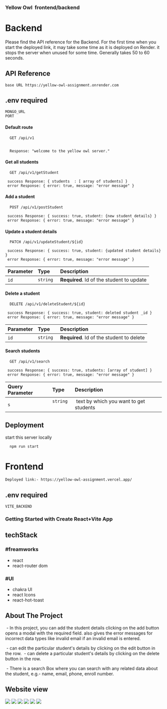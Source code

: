 
### Yellow Owl  frontend/backend

# Backend

Please find the API reference for the Backend.
For the first time when you start the deployed link, it may take some time as it is deployed on Render. it stops the server when unused for some time. Generally takes 50 to 60 seconds.


## API Reference

```http
base URL https://yellow-owl-assignment.onrender.com

```
## .env required

```http
MONGO_URL
PORT

```

#### Default route

```http
  GET /api/v1
  
```
```http
  Response: "welcome to the yellow owl server."

```



#### Get all students

```http
  GET /api/v1/getStudent
```

```http
 success Response: { students  : [ array of students] }
 error Response: { error: true, message: "error message" }

```


#### Add a student

```http
  POST /api/v1/postStudent
```

```http
 success Response: { success: true, student: {new student details} }
 error Response: { error: true, message: "error message" }

```

#### Update a student details

```http
  PATCH /api/v1/updateStudent/${id}
```

```http
 success Response: { success: true, student: {updated student details} }
 error Response: { error: true, message: "error message" }

```
| Parameter | Type     | Description                       |
| :-------- | :------- | :-------------------------------- |
| `id`      | `string` | **Required**. Id of the student to update |


#### Delete a student

```http
  DELETE /api/v1/deleteStudent/${id}
```

```http
 success Response: { success: true, student: deleted student _id }
 error Response: { error: true, message: "error message" }

```
| Parameter | Type     | Description                       |
| :-------- | :------- | :-------------------------------- |
| `id`      | `string` | **Required**. Id of the student to delete |

#### Search students 

```http
  GET /api/v1/search
```

```http
 success Response: { success: true, students: [array of student] }
 error Response: { error: true, message: "error message" }

```

| Query Parameter | Type     | Description                       |
| :-------- | :------- | :-------------------------------- |
| `s`      | `string`  |  text by which you want to get students |

## Deployment

start this server locally

```bash
  npm run start
```


# Frontend

```http
Deployed link:- https://yellow-owl-assignment.vercel.app/

```
## .env required

```http
VITE_BACKEND
```
### Getting Started with Create React+Vite App

## techStack

### #freamworks

- react
- react-router dom

### #UI

- chakra UI
- react Icons
- react-hot-toast

## About The Project

 - In this project, you can add the student details clicking on the add button opens a modal with the required field. also gives the error messages for incorrect data types like invalid email if an invalid email is entered.

 - can edit the particular student's details by clicking on the edit button in the row.
 - can delete a particular student's details by clicking on the delete button in the row.

 - There is a search Box where you can search with any related data about the student, e.g.- name, email, phone, enroll number.

## Website view

<img src="https://i.imgur.com/IMCBkoY.png">
<img src="https://i.imgur.com/JraXRlo.png">
<img src="https://i.imgur.com/omcChUP.png">
<img src="https://i.imgur.com/teZpaAq.png">
<img src="https://i.imgur.com/ivDCscQ.png">
<img src="https://i.imgur.com/uEe3yJG.png">

